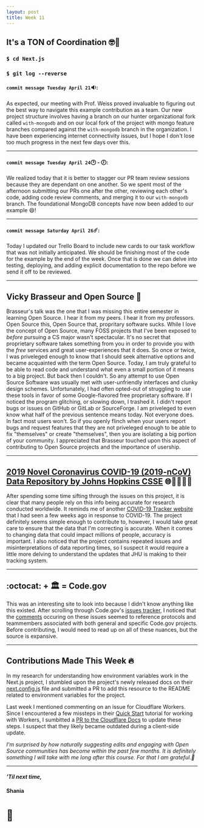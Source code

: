 ```yaml
---
layout: post
title: Week 11
---
```


## It's a TON of Coordination :nerd_face::tennis:

### `$ cd Next.js`

### `$ git log --reverse`

#### `commit message Tuesday April 21`:sound::

As expected, our meeting with Prof. Weiss proved invaluable to figuring out the best way to navigate this example contribution as a team. Our new project structure involves having a branch on our hunter organizational fork called `with-mongodb` and on our local fork of the project with mongo feature branches compared against the `with-mongodb` branch in the organization. I have been experiencing internet connectivity issues, but I hope I don't lose too much progress in the next few days over this.

---

#### `commit message Tuesday April 24`:clock2: - :clock7::

We realized today that it is better to stagger our PR team review sessions because they are dependant on one another. So we spent most of the afternoon submitting our PRs one after the other, reviewing each other's code, adding code review comments, and merging it to our `with-mongodb` branch. The foundational MongoDB concepts have now been added to our example :smile:!

---

#### `commit message Saturday April 26`:comet::

Today I updated our Trello Board to include new cards to our task workflow that was not initially anticipated. We should be finishing most of the code for the example by the end of the week. Once that is done we can delve into testing, deploying, and adding explicit documentation to the repo before we send it off to be reviewed.

---

## Vicky Brasseur and Open Source :raised_hands:

Brasseur's talk was the one that I was missing this entire semester in learning Open Source. I hear it from my peers. I hear it from my professors. Open Source this, Open Source that, propritary software sucks. While I love the concept of Open Source, many FOSS projects that I've been exposed to *before* pursuing a CS major wasn't spectacular. It's no secret that proprietary software takes something from you in order to provide you with the *free* services and great user-experiences that it does. So once or twice, I was priveleged enough to know that I should seek alternative options and became acquainted with the term Open Source. Today, I am truly grateful to be able to read code and understand what even a small portion of it means to a big project. But back then I couldn't. So any attempt to use Open Source Software was usually met with user-*un*friendly interfaces and clunky design schemes. Unfortunately, I had often opted-out of struggling to use these tools in favor of some Google-flavored free proprietary software. If I noticed the program glitching, or slowing down, I trashed it. I didn't report bugs or issues on GitHub or GitLab or SourceForge. I am priveleged to even know what half of the previous sentence means today. Not everyone does. In fact most users won't. So if you openly flinch when your users report bugs and request features that they are not priveleged enough to be able to fix "themselves" or create "themselves", then you are isolating a big portion of your community. I appreciated that Brasseur touched upon this aspect of contributing to Open Source projects and the importance of usership.

---

## [2019 Novel Coronavirus COVID-19 (2019-nCoV) Data Repository by Johns Hopkins CSSE](https://github.com/CSSEGISandData/COVID-19) :globe_with_meridians::woman_health_worker::woman_scientist:

After spending some time sifting through the issues on this project, it is clear that many people rely on this info being accurate for research conducted worldwide. It reminds me of another [COVID-19 Tracker website](https://ncov2019.live/) that I had seen a few weeks ago in response to COVID-19. The project definitely seems simple enough to contribute to, however, I would take great care to ensure that the data that I'm correcting is accurate. When it comes to changing data that could impact millions of people, accuracy is important. I also noticed that the project contains repeated issues and misinterpretations of data reporting times, so I suspect it would require a little more delving to understand the updates that JHU is making to their tracking system.  

---

## :octocat: + :classical_building: = Code.gov

This was an interesting site to look into because I didn't know anything like this existed. After scrolling through Code.gov's [issues tracker](https://code.gov/open-tasks), I noticed that the [comments](https://github.com/Code-dot-mil/code.mil/issues/186) occuring on these issues seemed to reference protocols and teammembers associated with both general and specific Code.gov projects. Before contributing, I would need to read up on all of these nuances, but the source is expansive.

---

## Contributions Made This Week :fire:

In my research for understanding how environment variables work in the Next.js project, I stumbled upon the project's newly released docs on their [next.config.js](https://nextjs.org/docs/api-reference/next.config.js/introduction) file and submitted a PR to add this resource to the README related to environment variables for the project.

Last week I mentioned commenting on an issue for Cloudflare Workers. Since I encountered a few missteps in their [Quick Start](https://developers.cloudflare.com/workers/quickstart) tutorial for working with Workers, I sumbitted a [PR to the Cloudflare Docs](https://github.com/cloudflare/workers-docs/pull/752) to update these steps. I suspect that they likely became outdated during a client-side update.

*I'm surprised by how naturally suggesting edits and engaging with Open Source communities has become within the past few months. It is definitely something I will take with me long after this course. For that I am grateful.:green_heart:*

---

#### *'Til next time,*
#### Shania
# :mushroom:
